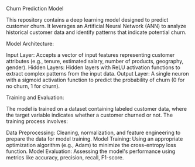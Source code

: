Churn Prediction Model

This repository contains a deep learning model designed to predict customer churn. It leverages an Artificial Neural Network (ANN) to analyze historical customer data and identify patterns that indicate potential churn.

Model Architecture:

Input Layer: Accepts a vector of input features representing customer attributes (e.g., tenure, estimated salary, number of products, geography, gender).
Hidden Layers: Hidden layers with ReLU activation functions to extract complex patterns from the input data.
Output Layer: A single neuron with a sigmoid activation function to predict the probability of churn (0 for no churn, 1 for churn).

Training and Evaluation:

The model is trained on a dataset containing labeled customer data, where the target variable indicates whether a customer churned or not. The training process involves:

Data Preprocessing: Cleaning, normalization, and feature engineering to prepare the data for model training.
Model Training: Using an appropriate optimization algorithm (e.g., Adam) to minimize the cross-entropy loss function.
Model Evaluation: Assessing the model's performance using metrics like accuracy, precision, recall, F1-score.

